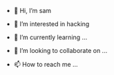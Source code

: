 - 👋 Hi, I’m sam
- 👀 I’m interested in hacking

- 🌱 I’m currently learning ...
- 💞️ I’m looking to collaborate on ...
- 📫 How to reach me ...

<!---
IBRAHIMIZRA/IBRAHIMIZRA is a ✨ special ✨ repository because its `README.md` (this file) appears on your GitHub profile.
You can click the Preview link to take a look at your changes.
--->
